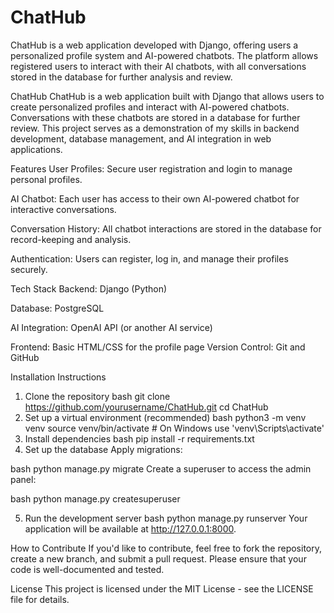 # ChatHub
ChatHub is a web application developed with Django, offering users a personalized profile system and AI-powered chatbots. The platform allows registered users to interact with their AI chatbots, with all conversations stored in the database for further analysis and review.

ChatHub
ChatHub is a web application built with Django that allows users to create personalized profiles and interact with AI-powered chatbots. Conversations with these chatbots are stored in a database for further review. This project serves as a demonstration of my skills in backend development, database management, and AI integration in web applications.

Features
User Profiles: Secure user registration and login to manage personal profiles.

AI Chatbot: Each user has access to their own AI-powered chatbot for interactive conversations.

Conversation History: All chatbot interactions are stored in the database for record-keeping and analysis.

Authentication: Users can register, log in, and manage their profiles securely.

Tech Stack
Backend: Django (Python)

Database: PostgreSQL

AI Integration: OpenAI API (or another AI service)

Frontend: Basic HTML/CSS for the profile page 
Version Control: Git and GitHub

Installation Instructions
1. Clone the repository
bash
git clone https://github.com/yourusername/ChatHub.git
cd ChatHub
2. Set up a virtual environment (recommended)
bash
python3 -m venv venv
source venv/bin/activate  # On Windows use 'venv\Scripts\activate'
3. Install dependencies
bash
pip install -r requirements.txt
4. Set up the database
Apply migrations:

bash
python manage.py migrate
Create a superuser to access the admin panel:

bash
python manage.py createsuperuser

5. Run the development server
bash
python manage.py runserver
Your application will be available at http://127.0.0.1:8000.

How to Contribute
If you'd like to contribute, feel free to fork the repository, create a new branch, and submit a pull request. Please ensure that your code is well-documented and tested.

License
This project is licensed under the MIT License - see the LICENSE file for details.

